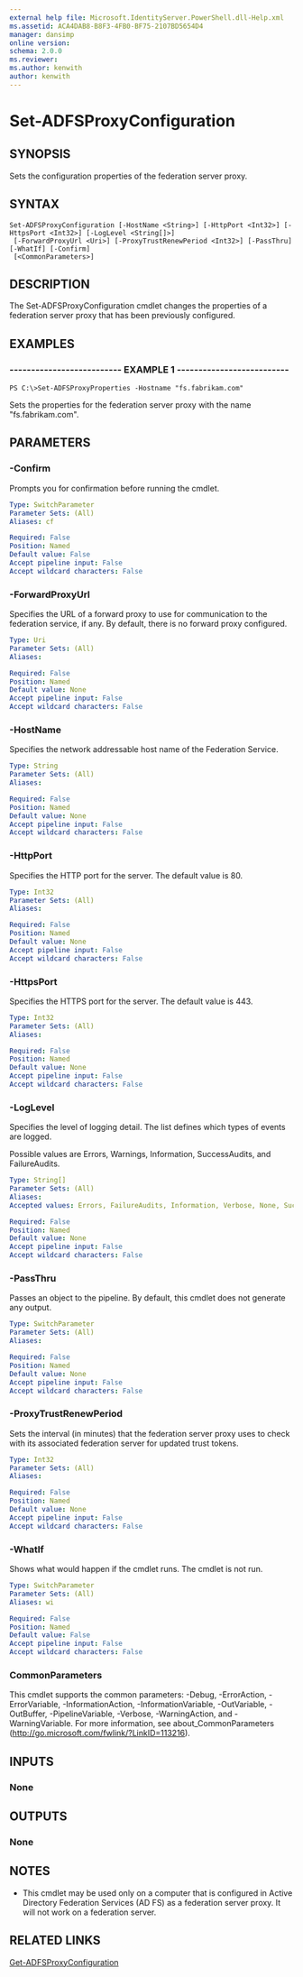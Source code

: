 ```yaml
---
external help file: Microsoft.IdentityServer.PowerShell.dll-Help.xml
ms.assetid: ACA4DAB8-B8F3-4FB0-BF75-2107BD5654D4
manager: dansimp
online version: 
schema: 2.0.0
ms.reviewer:
ms.author: kenwith
author: kenwith
---
```


# Set-ADFSProxyConfiguration

## SYNOPSIS
Sets the configuration properties of the federation server proxy.

## SYNTAX

```
Set-ADFSProxyConfiguration [-HostName <String>] [-HttpPort <Int32>] [-HttpsPort <Int32>] [-LogLevel <String[]>]
 [-ForwardProxyUrl <Uri>] [-ProxyTrustRenewPeriod <Int32>] [-PassThru] [-WhatIf] [-Confirm]
 [<CommonParameters>]
```

## DESCRIPTION
The Set-ADFSProxyConfiguration cmdlet changes the properties of a federation server proxy that has been previously configured.

## EXAMPLES

### -------------------------- EXAMPLE 1 --------------------------
```
PS C:\>Set-ADFSProxyProperties -Hostname "fs.fabrikam.com"
```

Sets the properties for the federation server proxy with the name "fs.fabrikam.com".

## PARAMETERS

### -Confirm
Prompts you for confirmation before running the cmdlet.

```yaml
Type: SwitchParameter
Parameter Sets: (All)
Aliases: cf

Required: False
Position: Named
Default value: False
Accept pipeline input: False
Accept wildcard characters: False
```

### -ForwardProxyUrl
Specifies the URL of a forward proxy to use for communication to the federation service, if any.
By default, there is no forward proxy configured.

```yaml
Type: Uri
Parameter Sets: (All)
Aliases: 

Required: False
Position: Named
Default value: None
Accept pipeline input: False
Accept wildcard characters: False
```

### -HostName
Specifies the network addressable host name of the Federation Service.

```yaml
Type: String
Parameter Sets: (All)
Aliases: 

Required: False
Position: Named
Default value: None
Accept pipeline input: False
Accept wildcard characters: False
```

### -HttpPort
Specifies the HTTP port for the server.
The default value is 80.

```yaml
Type: Int32
Parameter Sets: (All)
Aliases: 

Required: False
Position: Named
Default value: None
Accept pipeline input: False
Accept wildcard characters: False
```

### -HttpsPort
Specifies the HTTPS port for the server.
The default value is 443.

```yaml
Type: Int32
Parameter Sets: (All)
Aliases: 

Required: False
Position: Named
Default value: None
Accept pipeline input: False
Accept wildcard characters: False
```

### -LogLevel
Specifies the level of logging detail.
The list defines which types of events are logged.

Possible values are Errors, Warnings, Information, SuccessAudits, and FailureAudits.

```yaml
Type: String[]
Parameter Sets: (All)
Aliases: 
Accepted values: Errors, FailureAudits, Information, Verbose, None, SuccessAudits, Warnings

Required: False
Position: Named
Default value: None
Accept pipeline input: False
Accept wildcard characters: False
```

### -PassThru
Passes an object to the pipeline.
By default, this cmdlet does not generate any output.

```yaml
Type: SwitchParameter
Parameter Sets: (All)
Aliases: 

Required: False
Position: Named
Default value: None
Accept pipeline input: False
Accept wildcard characters: False
```

### -ProxyTrustRenewPeriod
Sets the interval (in minutes) that the federation server proxy uses to check with its associated federation server for updated trust tokens.

```yaml
Type: Int32
Parameter Sets: (All)
Aliases: 

Required: False
Position: Named
Default value: None
Accept pipeline input: False
Accept wildcard characters: False
```

### -WhatIf
Shows what would happen if the cmdlet runs.
The cmdlet is not run.

```yaml
Type: SwitchParameter
Parameter Sets: (All)
Aliases: wi

Required: False
Position: Named
Default value: False
Accept pipeline input: False
Accept wildcard characters: False
```

### CommonParameters
This cmdlet supports the common parameters: -Debug, -ErrorAction, -ErrorVariable, -InformationAction, -InformationVariable, -OutVariable, -OutBuffer, -PipelineVariable, -Verbose, -WarningAction, and -WarningVariable. For more information, see about_CommonParameters (http://go.microsoft.com/fwlink/?LinkID=113216).

## INPUTS

### None

## OUTPUTS

### None

## NOTES
* This cmdlet may be used only on a computer that is configured in Active Directory Federation Services (AD FS) as a federation server proxy. It will not work on a federation server.

## RELATED LINKS

[Get-ADFSProxyConfiguration](./Get-ADFSProxyConfiguration.md)

